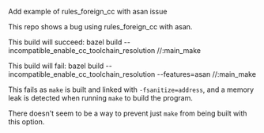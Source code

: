 Add example of rules_foreign_cc with asan issue

This repo shows a bug using rules_foreign_cc with asan.

This build will succeed:
 bazel build --incompatible_enable_cc_toolchain_resolution  //:main_make

This build will fail:
 bazel build --incompatible_enable_cc_toolchain_resolution
 --features=asan //:main_make

This fails as `make` is built and linked with `-fsanitize=address`, and
a memory leak is detected when running `make` to build the program.

There doesn't seem to be a way to prevent just `make` from being built
with this option.
